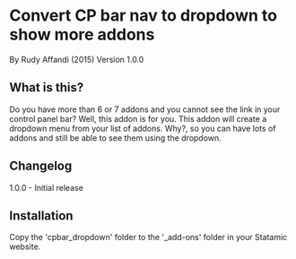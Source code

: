 # Convert CP bar nav to dropdown to show more addons
By Rudy Affandi (2015)
Version 1.0.0

## What is this?
Do you have more than 6 or 7 addons and you cannot see the link in your control panel bar? Well, this addon is for you.
This addon will create a dropdown menu from your list of addons. Why?, so you can have lots of addons and still be able to see them using the dropdown.

## Changelog
1.0.0 - Initial release

## Installation
Copy the 'cpbar_dropdown' folder to the '_add-ons' folder in your Statamic website.
